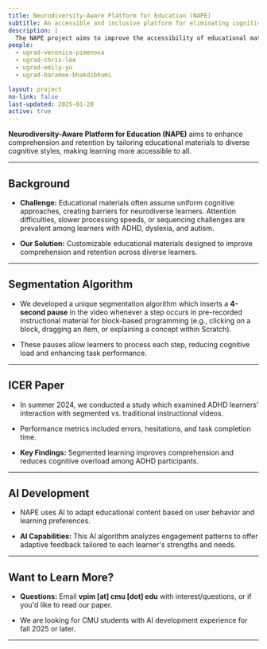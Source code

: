 ```yaml
---
title: Neurodiversity-Aware Platform for Education (NAPE)
subtitle: An accessible and inclusive platform for eliminating cognitive barriers in pedagogical material
description: |
  The NAPE project aims to improve the accessibility of educational materials by adapting them to the cognitive styles of individuals, including those with ADHD, dyslexia, and autism. It seeks to create an inclusive learning environment by removing traditional learning barriers.
people: 
  - ugrad-veronica-pimenova
  - ugrad-chris-lee
  - ugrad-emily-yu
  - ugrad-baramee-bhakdibhumi

layout: project
no-link: false
last-updated: 2025-01-20
active: true
---
```


**Neurodiversity-Aware Platform for Education (NAPE)** aims to enhance comprehension and retention by tailoring educational materials to diverse cognitive styles, making learning more accessible to all.

---

## Background

- **Challenge:** Educational materials often assume uniform cognitive approaches, creating barriers for neurodiverse learners. Attention difficulties, slower processing speeds, or sequencing challenges are prevalent among learners with ADHD, dyslexia, and autism.

- **Our Solution:** Customizable educational materials designed to improve comprehension and retention across diverse learners.

---

## Segmentation Algorithm

- We developed a unique segmentation algorithm which inserts a **4-second pause** in the video whenever a step occurs in pre-recorded instructional material for block-based programming (e.g., clicking on a block, dragging an item, or explaining a concept within Scratch).

- These pauses allow learners to process each step, reducing cognitive load and enhancing task performance.

---

## ICER Paper

- In summer 2024, we conducted a study which examined ADHD learners' interaction with segmented vs. traditional instructional videos.

- Performance metrics included errors, hesitations, and task completion time.

- **Key Findings:** Segmented learning improves comprehension and reduces cognitive overload among ADHD participants. 

---

## AI Development

- NAPE uses AI to adapt educational content based on user behavior and learning preferences.

- **AI Capabilities:** This AI algorithm analyzes engagement patterns to offer adaptive feedback tailored to each learner's strengths and needs.

---

## Want to Learn More?

- **Questions:** Email **vpim [at] cmu [dot] edu** with interest/questions, or if you'd like to read our paper.
  
- We are looking for CMU students with AI development experience for fall 2025 or later.

---
